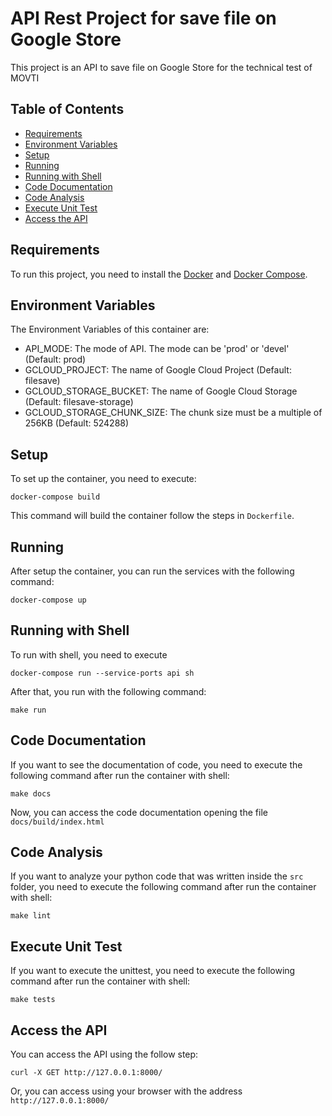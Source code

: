 # API Rest Project for save file on Google Store

This project is an API to save file on Google Store for the technical test of MOVTI

## Table of Contents

* [Requirements](#requirements)
* [Environment Variables](#environment-variables)
* [Setup](#setup)
* [Running](#running)
* [Running with Shell](#running-with-shell)
* [Code Documentation](#code-documentation)
* [Code Analysis](#code-analysis)
* [Execute Unit Test](#execute-unit-test)
* [Access the API](#access-the-api)

## Requirements

To run this project, you need to install the [Docker](https://docs.docker.com/install/) and [Docker Compose](https://docs.docker.com/compose/install/).

## Environment Variables

The Environment Variables of this container are:
* API_MODE: The mode of API. The mode can be 'prod' or 'devel' (Default: prod)
* GCLOUD_PROJECT: The name of Google Cloud Project (Default: filesave)
* GCLOUD_STORAGE_BUCKET: The name of Google Cloud Storage (Default: filesave-storage)
* GCLOUD_STORAGE_CHUNK_SIZE: The chunk size must be a multiple of 256KB (Default: 524288)

## Setup

To set up the container, you need to execute:

```
docker-compose build
```

This command will build the container follow the steps in ```Dockerfile```.

## Running

After setup the container, you can run the services with the following command:

```
docker-compose up
```

## Running with Shell

To run with shell, you need to execute

```
docker-compose run --service-ports api sh
```

After that, you run with the following command:

```
make run
```

## Code Documentation

If you want to see the documentation of code, you need to execute the following command after run the container with shell:

```
make docs
```

Now, you can access the code documentation opening the file ```docs/build/index.html```

## Code Analysis

If you want to analyze your python code that was written inside the ```src``` folder, you need to execute the following command after run the container with shell:

```
make lint
```

## Execute Unit Test

If you want to execute the unittest, you need to execute the following command after run the container with shell:

```
make tests
```

## Access the API

You can access the API using the follow step:

```
curl -X GET http://127.0.0.1:8000/
```

Or, you can access using your browser with the address ```http://127.0.0.1:8000/```
